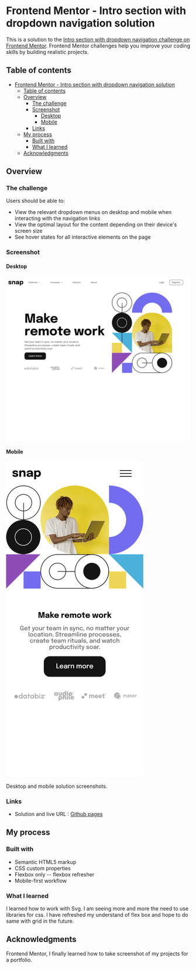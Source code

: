 # Frontend Mentor - Intro section with dropdown navigation solution

This is a solution to the [Intro section with dropdown navigation challenge on Frontend Mentor](https://www.frontendmentor.io/challenges/intro-section-with-dropdown-navigation-ryaPetHE5). Frontend Mentor challenges help you improve your coding skills by building realistic projects.

## Table of contents

- [Frontend Mentor - Intro section with dropdown navigation solution](#frontend-mentor---intro-section-with-dropdown-navigation-solution)
  - [Table of contents](#table-of-contents)
  - [Overview](#overview)
    - [The challenge](#the-challenge)
    - [Screenshot](#screenshot)
      - [Desktop](#desktop)
      - [Mobile](#mobile)
    - [Links](#links)
  - [My process](#my-process)
    - [Built with](#built-with)
    - [What I learned](#what-i-learned)
  - [Acknowledgments](#acknowledgments)

## Overview

### The challenge

Users should be able to:

- View the relevant dropdown menus on desktop and mobile when interacting with the navigation links
- View the optimal layout for the content depending on their device's screen size
- See hover states for all interactive elements on the page

### Screenshot

#### Desktop

![desktop image](./screenshot.png)

#### Mobile

![mobile image](./Screenshot%202022-05-16%20at%2021-01-17%20snap%20mobile.png)

Desktop and mobile solution screenshots.

### Links

- Solution and live URL : [Github pages](https://s-rosemond.github.io/Snap_Frontend_Challenge/)

## My process

### Built with

- Semantic HTML5 markup
- CSS custom properties
- Flexbox only -- flexbox refresher
- Mobile-first workflow

### What I learned

I learned how to work with Svg. I am seeing more and more the need to use libraries for css. I have refreshed my understand of flex box and hope to do same with grid in the future.

## Acknowledgments

Frontend Mentor, I finally learned how to take screenshot of my projects for a portfolio.

